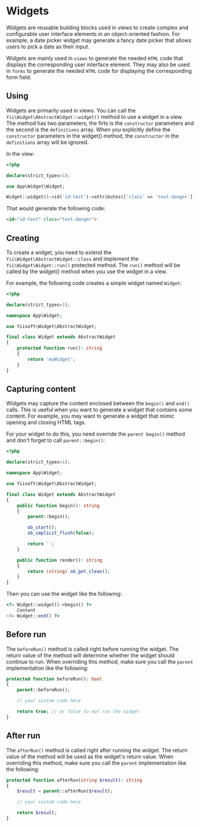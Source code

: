 # Widgets

Widgets are reusable building blocks used in views to create complex and configurable user interface elements in an object-oriented fashion. For example, a date picker widget may generate a fancy date picker that allows users to pick a date as their input.

Widgets are mainly used in `views` to generate the needed `HTML` code that displays the corresponding user interface element. They may also be used in `forms` to generate the needed `HTML` code for displaying the corresponding form field.

## Using

Widgets are primarily used in views. You can call the `Yii\Widget\AbstractWidget::widget()` method to use a widget in a view. The method has two parameters, the firts is the `constructor` parameters and the second is the `definitions` array. When you explicitly define the `constructor` parameters in the widget() method, the `constructor` in the `definitions` array will be ignored.

In the view:

```php
<?php

declare(strict_types=1);

use App\Widget\Widget;

Widget::widget()->id('id-test')->attributes(['class' => 'text-danger'])->render();
```

That would generate the following code:

```html
<id="id-test" class="text-danger">
```

## Creating

To create a widget, you need to extend the `Yii\Widget\AbstractWidget::class` and implement the `Yii\Widget\Widget::run()` protected method. The `run()` method will be called by the widget() method when you use the widget in a view.

For example, the following code creates a simple widget named `Widget`:

```php
<?php

declare(strict_types=1);

namespace App\Widget;

use Yiisoft\Widget\AbstractWidget;

final class Widget extends AbstractWidget
{
    protected function run(): string
    {
        return 'myWidget';
    }
}
```

## Capturing content

Widgets may capture the content enclosed between the `begin()` and `end()` calls. This is useful when you want to generate a widget that contains some content. For example, you may want to generate a widget that mimic opening and closing HTML tags.

For your widget to do this, you need override the `parent begin()` method and don't forget to call `parent::begin()`:

```php
<?php

declare(strict_types=1);

namespace App\Widget;

use Yiisoft\Widget\AbstractWidget;

final class Widget extends AbstractWidget
{
    public function begin(): string
    {
        parent::begin();

        ob_start();
        ob_implicit_flush(false);

        return '';
    }

    public function render(): string
    {
        return (string) ob_get_clean();
    }
}
```

Then you can use the widget like the following:

```php
<?= Widget::widget()->begin() ?>
    Content
<?= Widget::end() ?>
```

## Before run

The `beforeRun()` method is called right before running the widget. The return value of the method will determine whether the widget should continue to run. When overriding this method, make sure you call the `parent` implementation like the following:

```php
protected function beforeRun(): bool
{
    parent::beforeRun();

    // your custom code here

    return true; // or false to not run the widget
}
```

## After run

The `afterRun()` method is called right after running the widget. The return value of the method will be used as the widget's return value. When overriding this method, make sure you call the `parent` implementation like the following:

```php
protected function afterRun(string $result): string
{
    $result = parent::afterRun($result);

    // your custom code here

    return $result;
}
```
